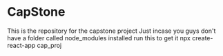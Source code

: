 # CapStone
This is the repository for the capstone project
Just incase you guys don't have a folder called node_modules installed run this to get it
npx create-react-app cap_proj
